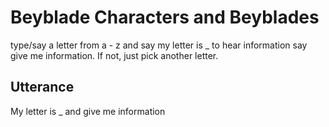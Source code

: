 # Beyblade Characters and Beyblades

type/say a letter from a - z and say my letter is _ to hear information say give me information. If not, just pick another letter.

## Utterance

My letter is _ and give me information
